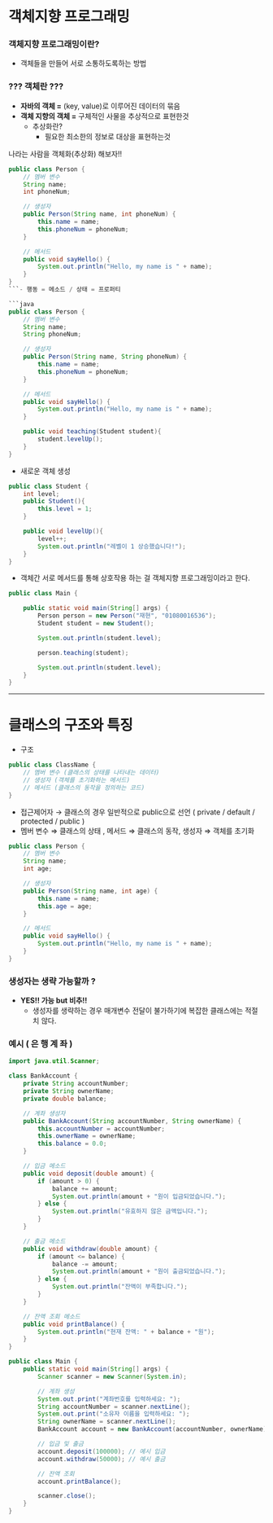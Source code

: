 # 객체지향 프로그래밍

### **객체지향** 프로그래밍**이란?**

- 객체들을 만들어 서로 소통하도록하는 방법

### ??? 객체란 ???

- **자바의 객체 =**  (key, value)로 이루어진 데이터의 묶음
- **객체 지향의 객체 =** 구체적인 사물을 추상적으로 표현한것
    - 추상화란?
        - 필요한 최소한의 정보로 대상을 표현하는것

나라는 사람을 객체화(추상화) 해보자!!

```java
public class Person {
    // 멤버 변수
    String name;
    int phoneNum;

    // 생성자
    public Person(String name, int phoneNum) {
        this.name = name;
        this.phoneNum = phoneNum;
    }

    // 메서드
    public void sayHello() {
        System.out.println("Hello, my name is " + name);
    }
}
```- 행동 = 메소드 / 상태 = 프로퍼티

```java
public class Person {
    // 멤버 변수
    String name;
    String phoneNum;

    // 생성자
    public Person(String name, String phoneNum) {
        this.name = name;
        this.phoneNum = phoneNum;
    }

    // 메서드
    public void sayHello() {
        System.out.println("Hello, my name is " + name);
    }

    public void teaching(Student student){
        student.levelUp();
    }
}
```

- 새로운 객체 생성

```java
public class Student {
    int level;
    public Student(){
        this.level = 1;
    }

    public void levelUp(){
        level++;
        System.out.println("레벨이 1 상승했습니다!");
    }
}
```

- 객체간 서로 메서드를 통해 상호작용 하는 걸 객체지향 프로그래밍이라고 한다.

```java
public class Main {

    public static void main(String[] args) {
        Person person = new Person("재현", "01080016536");
        Student student = new Student();

        System.out.println(student.level);

        person.teaching(student);

        System.out.println(student.level);
    }
}
```

---
# 클래스의 구조와 특징

- 구조

```java
public class ClassName {
    // 멤버 변수 (클래스의 상태를 나타내는 데이터)
    // 생성자 (객체를 초기화하는 메서드)
    // 메서드 (클래스의 동작을 정의하는 코드)
}
```

- 접근제어자 → 클래스의 경우 일반적으로 public으로 선언 ( private / default / protected / public )
- 멤버 변수 ⇒ 클래스의 상태 , 메서드 ⇒ 클래스의 동작, 생성자 ⇒ 객체를 초기화

```java
public class Person {
    // 멤버 변수
    String name;
    int age;

    // 생성자
    public Person(String name, int age) {
        this.name = name;
        this.age = age;
    }

    // 메서드
    public void sayHello() {
        System.out.println("Hello, my name is " + name);
    }
}
```

### 생성자는 생략 가능할까 ?

- **YES!! 가능 but 비추!!**
    - 생성자를 생략하는 경우 매개변수 전달이 불가하기에 복잡한 클래스에는 적절치 않다.

### 예시  ( 은 행 계 좌 )

```java
import java.util.Scanner;

class BankAccount {
    private String accountNumber;
    private String ownerName;
    private double balance;

    // 계좌 생성자
    public BankAccount(String accountNumber, String ownerName) {
        this.accountNumber = accountNumber;
        this.ownerName = ownerName;
        this.balance = 0.0;
    }

    // 입금 메소드
    public void deposit(double amount) {
        if (amount > 0) {
            balance += amount;
            System.out.println(amount + "원이 입금되었습니다.");
        } else {
            System.out.println("유효하지 않은 금액입니다.");
        }
    }

    // 출금 메소드
    public void withdraw(double amount) {
        if (amount <= balance) {
            balance -= amount;
            System.out.println(amount + "원이 출금되었습니다.");
        } else {
            System.out.println("잔액이 부족합니다.");
        }
    }

    // 잔액 조회 메소드
    public void printBalance() {
        System.out.println("현재 잔액: " + balance + "원");
    }
}

public class Main {
    public static void main(String[] args) {
        Scanner scanner = new Scanner(System.in);

        // 계좌 생성
        System.out.print("계좌번호를 입력하세요: ");
        String accountNumber = scanner.nextLine();
        System.out.print("소유자 이름을 입력하세요: ");
        String ownerName = scanner.nextLine();
        BankAccount account = new BankAccount(accountNumber, ownerName);

        // 입금 및 출금
        account.deposit(100000); // 예시 입금
        account.withdraw(50000); // 예시 출금

        // 잔액 조회
        account.printBalance();

        scanner.close();
    }
}
```